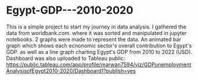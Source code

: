 # Egypt-GDP---2010-2020
This is a simple project to start my journey in data analysis.
I gathered the data from worldbank.com. where it was sorted and manipulated in jupyter notebooks.
2 graphs were made to represent the data. An animated bar graph which shows each ecnonomic sector's overall contribution to Egypt's GDP.
as well as a line graph charting Egypt's GDP from 2010 to 2022 (USD).
Dashboard was also uploaded to Tableau public: https://public.tableau.com/app/profile/marwan7594/viz/GDPunemploymentAnalysisofEgypt2010-2020/Dashboard1?publish=yes
